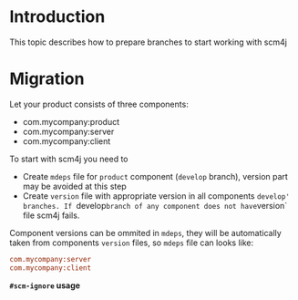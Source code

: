 # Introduction

This topic describes how to prepare branches to start working with scm4j

# Migration

Let your product consists of three components:

- com.mycompany:product
- com.mycompany:server
- com.mycompany:client

To start with scm4j you need to

- Create `mdeps` file for `product` component (`develop` branch), version part may be avoided at this step
- Create `version` file with appropriate version in all components `develop' branches. If `develop` branch of any component does not have `version` file scm4j fails.

Component versions can be ommited in `mdeps`, they will be automatically taken from components `version` files, so `mdeps` file can looks like:
```ini
com.mycompany:server
com.mycompany:client
```

**`#scm-ignore` usage**




